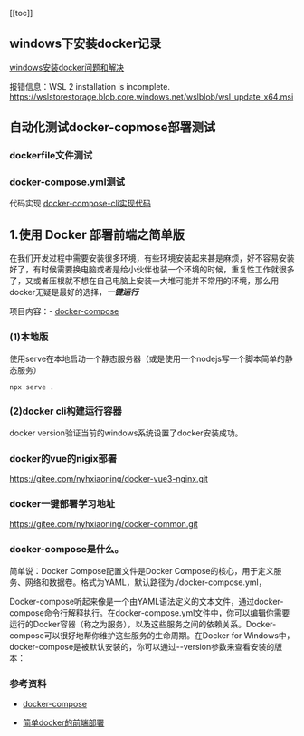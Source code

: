 [[toc]]

## windows下安装docker记录
[windows安装docker问题和解决](https://app.yinxiang.com/shard/s37/nl/24388549/bd97969d-2c17-40c7-8ef2-92704cfd3876)

报错信息：WSL 2 installation is incomplete.
https://wslstorestorage.blob.core.windows.net/wslblob/wsl_update_x64.msi

## 自动化测试docker-copmose部署测试
### dockerfile文件测试

### docker-compose.yml测试

代码实现
[docker-compose-cli实现代码](https://gitee.com/classic-case-project/full-stack-testing-framework.git)


## 1.使用 Docker 部署前端之简单版
在我们开发过程中需要安装很多环境，有些环境安装起来甚是麻烦，好不容易安装好了，有时候需要换电脑或者是给小伙伴也装一个环境的时候，重复性工作就很多了，又或者压根就不想在自己电脑上安装一大堆可能并不常用的环境，那么用docker无疑是最好的选择，***一键运行***

项目内容：- [docker-compose](https://gitee.com/wujr1532/docker-common)

### (1)本地版
使用serve在本地启动一个静态服务器（或是使用一个nodejs写一个脚本简单的静态服务）

~~~
npx serve .

~~~

### (2)docker cli构建运行容器
docker version验证当前的windows系统设置了docker安装成功。



### docker的vue的nigix部署

https://gitee.com/nyhxiaoning/docker-vue3-nginx.git


### docker一键部署学习地址
https://gitee.com/nyhxiaoning/docker-common.git






### docker-compose是什么。
简单说：Docker Compose配置文件是Docker Compose的核心，用于定义服务、网络和数据卷。格式为YAML，默认路径为./docker-compose.yml，

Docker-compose听起来像是一个由YAML语法定义的文本文件，通过docker-compose命令行解释执行。在docker-compose.yml文件中，你可以编辑你需要运行的Docker容器（称之为服务），以及这些服务之间的依赖关系。Docker-compose可以很好地帮你维护这些服务的生命周期。在Docker for Windows中，docker-compose是被默认安装的，你可以通过--version参数来查看安装的版本：




### 参考资料
- [docker-compose](https://gitee.com/wujr1532/docker-common)

- [简单docker的前端部署](https://github.com/shfshanyue/simple-deploy)

